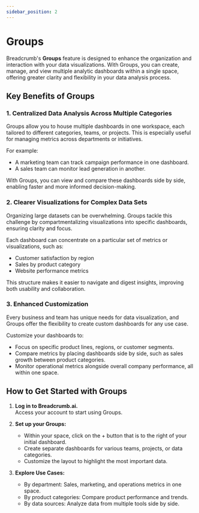 ```yaml
---
sidebar_position: 2
---
```


# Groups 

Breadcrumb's **Groups** feature is designed to enhance the organization and interaction with your data visualizations. With Groups, you can create, manage, and view multiple analytic dashboards within a single space, offering greater clarity and flexibility in your data analysis process.

## Key Benefits of Groups

### 1. Centralized Data Analysis Across Multiple Categories
Groups allow you to house multiple dashboards in one workspace, each tailored to different categories, teams, or projects. This is especially useful for managing metrics across departments or initiatives.  

For example:  
- A marketing team can track campaign performance in one dashboard.  
- A sales team can monitor lead generation in another.  

With Groups, you can view and compare these dashboards side by side, enabling faster and more informed decision-making.

### 2. Clearer Visualizations for Complex Data Sets
Organizing large datasets can be overwhelming. Groups tackle this challenge by compartmentalizing visualizations into specific dashboards, ensuring clarity and focus.  

Each dashboard can concentrate on a particular set of metrics or visualizations, such as:  
- Customer satisfaction by region  
- Sales by product category  
- Website performance metrics  

This structure makes it easier to navigate and digest insights, improving both usability and collaboration.

### 3. Enhanced Customization
Every business and team has unique needs for data visualization, and Groups offer the flexibility to create custom dashboards for any use case.  

Customize your dashboards to:  
- Focus on specific product lines, regions, or customer segments.  
- Compare metrics by placing dashboards side by side, such as sales growth between product categories.  
- Monitor operational metrics alongside overall company performance, all within one space.  

## How to Get Started with Groups

1. **Log in to Breadcrumb.ai.**  
   Access your account to start using Groups.  

2. **Set up your Groups:**  
   - Within your space, click on the + button that is to the right of your initial dashboard.
   - Create separate dashboards for various teams, projects, or data categories.  
   - Customize the layout to highlight the most important data.  

3. **Explore Use Cases:**  
   - By department: Sales, marketing, and operations metrics in one space.  
   - By product categories: Compare product performance and trends.  
   - By data sources: Analyze data from multiple tools side by side.  
